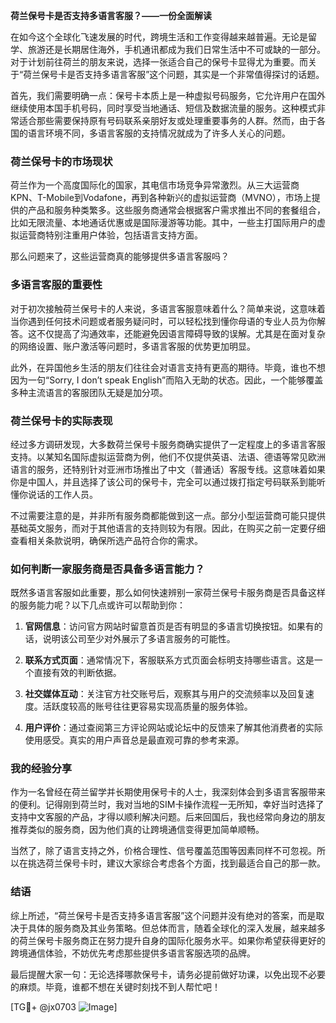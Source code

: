 **荷兰保号卡是否支持多语言客服？——一份全面解读**

在如今这个全球化飞速发展的时代，跨境生活和工作变得越来越普遍。无论是留学、旅游还是长期居住海外，手机通讯都成为我们日常生活中不可或缺的一部分。对于计划前往荷兰的朋友来说，选择一张适合自己的保号卡显得尤为重要。而关于“荷兰保号卡是否支持多语言客服”这个问题，其实是一个非常值得探讨的话题。

首先，我们需要明确一点：保号卡本质上是一种虚拟号码服务，它允许用户在国外继续使用本国手机号码，同时享受当地通话、短信及数据流量的服务。这种模式非常适合那些需要保持原有号码联系亲朋好友或处理重要事务的人群。然而，由于各国的语言环境不同，多语言客服的支持情况就成为了许多人关心的问题。

### 荷兰保号卡的市场现状

荷兰作为一个高度国际化的国家，其电信市场竞争异常激烈。从三大运营商KPN、T-Mobile到Vodafone，再到各种新兴的虚拟运营商（MVNO），市场上提供的产品和服务种类繁多。这些服务商通常会根据客户需求推出不同的套餐组合，比如无限流量、本地通话优惠或是国际漫游等功能。其中，一些主打国际用户的虚拟运营商特别注重用户体验，包括语言支持方面。

那么问题来了，这些运营商真的能够提供多语言客服吗？

### 多语言客服的重要性

对于初次接触荷兰保号卡的人来说，多语言客服意味着什么？简单来说，这意味着当你遇到任何技术问题或者服务疑问时，可以轻松找到懂你母语的专业人员为你解答。这不仅提高了沟通效率，还能避免因语言障碍导致的误解。尤其是在面对复杂的网络设置、账户激活等问题时，多语言客服的优势更加明显。

此外，在异国他乡生活的朋友们往往会对语言支持有更高的期待。毕竟，谁也不想因为一句“Sorry, I don’t speak English”而陷入无助的状态。因此，一个能够覆盖多种主流语言的客服团队无疑是加分项。

### 荷兰保号卡的实际表现

经过多方调研发现，大多数荷兰保号卡服务商确实提供了一定程度上的多语言客服支持。以某知名国际虚拟运营商为例，他们不仅提供英语、法语、德语等常见欧洲语言的服务，还特别针对亚洲市场推出了中文（普通话）客服专线。这意味着如果你是中国人，并且选择了该公司的保号卡，完全可以通过拨打指定号码联系到能听懂你说话的工作人员。

不过需要注意的是，并非所有服务商都能做到这一点。部分小型运营商可能只提供基础英文服务，而对于其他语言的支持则较为有限。因此，在购买之前一定要仔细查看相关条款说明，确保所选产品符合你的需求。

### 如何判断一家服务商是否具备多语言能力？

既然多语言客服如此重要，那么如何快速辨别一家荷兰保号卡服务商是否具备这样的服务能力呢？以下几点或许可以帮助到你：

1. **官网信息**：访问官方网站时留意首页是否有明显的多语言切换按钮。如果有的话，说明该公司至少对外展示了多语言服务的可能性。
   
2. **联系方式页面**：通常情况下，客服联系方式页面会标明支持哪些语言。这是一个直接有效的判断依据。

3. **社交媒体互动**：关注官方社交账号后，观察其与用户的交流频率以及回复速度。活跃度较高的账号往往更容易实现高质量的服务体验。

4. **用户评价**：通过查阅第三方评论网站或论坛中的反馈来了解其他消费者的实际使用感受。真实的用户声音总是最直观可靠的参考来源。

### 我的经验分享

作为一名曾经在荷兰留学并长期使用保号卡的人士，我深刻体会到多语言客服带来的便利。记得刚到荷兰时，我对当地的SIM卡操作流程一无所知，幸好当时选择了支持中文客服的产品，才得以顺利解决问题。后来回国后，我也经常向身边的朋友推荐类似的服务商，因为他们真的让跨境通信变得更加简单顺畅。

当然了，除了语言支持之外，价格合理性、信号覆盖范围等因素同样不可忽视。所以在挑选荷兰保号卡时，建议大家综合考虑各个方面，找到最适合自己的那一款。

### 结语

综上所述，“荷兰保号卡是否支持多语言客服”这个问题并没有绝对的答案，而是取决于具体的服务商及其业务策略。但总体而言，随着全球化的深入发展，越来越多的荷兰保号卡服务商正在努力提升自身的国际化服务水平。如果你希望获得更好的跨境通信体验，不妨优先考虑那些提供多语言客服选项的品牌。

最后提醒大家一句：无论选择哪款保号卡，请务必提前做好功课，以免出现不必要的麻烦。毕竟，谁都不想在关键时刻找不到人帮忙吧！

[TG💪+ @jx0703 ![Image](https://github.com/user-attachments/assets/dbca1d08-cadb-493c-b0ec-ad6f7a83f270)]